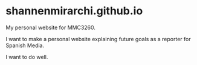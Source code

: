 shannenmirarchi.github.io
=========================

My personal website for MMC3260.

I want to make a personal website explaining future goals as a reporter for Spanish Media.

I want to do well.  
